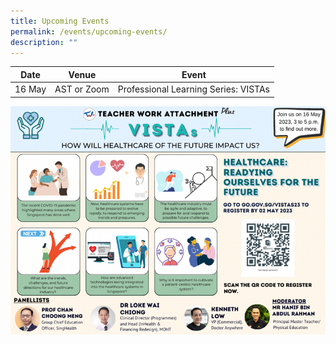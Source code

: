 ```yaml
---
title: Upcoming Events
permalink: /events/upcoming-events/
description: ""
---
```

<p id="vistas"></p>

| Date | Venue | Event|
| -------- | -------- | -------- |
| 16 May  | AST or Zoom   | Professional Learning Series: VISTAs|


<a href="https://go.gov.sg/vistas23"><img src="/images/Events/vista-16may23.png" style="width:1000px"></a>

<p></p>